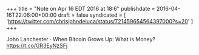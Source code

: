 +++
title = "Note on Apr 16 EDT 2016 at 18:6"
publishdate = 2016-04-16T22:06:00+00:00
draft = false
syndicated = [ 'https://twitter.com/chrisjohndeluca/status/721459654564397000?s=20' ]
+++

John Lanchester · When Bitcoin Grows Up: What is Money? https://t.co/GR3EyNzSFj
